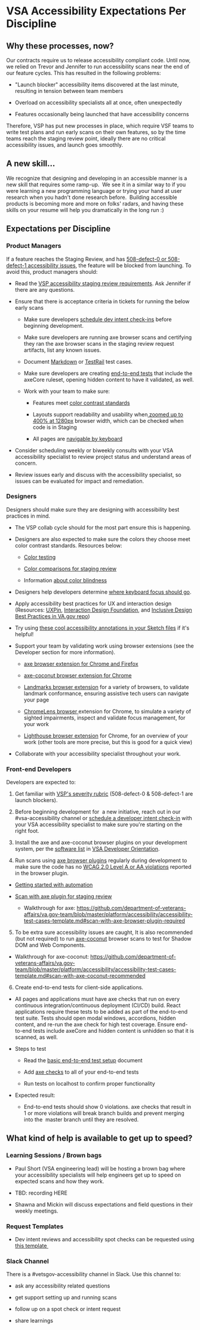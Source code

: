 VSA Accessibility Expectations Per Discipline
==============================

Why these processes, now?
-------------------------

Our contracts require us to release accessibility compliant code. Until now, we relied on Trevor and Jennifer to run accessibility scans near the end of our feature cycles. This has resulted in the following problems:

-   "Launch blocker" accessibility items discovered at the last minute, resulting in tension between team members

-   Overload on accessibility specialists all at once, often unexpectedly

-   Features occasionally being launched that have accessibility concerns

Therefore, VSP has put new processes in place, which require VSF teams to write test plans and run early scans on their own features, so by the time teams reach the staging review point, ideally there are no critical accessibility issues, and launch goes smoothly. 

A new skill...
------------

We recognize that designing and developing in an accessible manner is a new skill that requires some ramp-up.  We see it in a similar way to if you were learning a new programming language or trying your hand at user research when you hadn't done research before.  Building accessible products is becoming more and more on folks' radars, and having these skills on your resume will help you dramatically in the long run :)

Expectations per Discipline
---------------------------

### Product Managers

If a feature reaches the Staging Review, and has [508-defect-0 or 508-defect-1 accessibility issues](https://github.com/department-of-veterans-affairs/va.gov-team/blob/master/platform/accessibility/guidance/defect-severity-rubric.md), the feature will be blocked from launching. To avoid this, product managers should:

* Read the [VSP accessibility staging review requirements](https://github.com/department-of-veterans-affairs/va.gov-team/blob/master/platform/accessibility/guidance/staging-review-processes.md). Ask Jennifer if there are any questions.

* Ensure that there is acceptance criteria in tickets for running the below early scans

   * Make sure developers [schedule dev intent check-ins](https://github.com/department-of-veterans-affairs/va.gov-team/blob/master/teams/vsa/accessibility/vsa-accessibility-review-process.md#development-intent-review) before beginning development.

   * Make sure developers are running axe browser scans and certifying they ran the axe browser scans in the staging review request artifacts, list any known issues.

   * Document [Markdown](https://github.com/department-of-veterans-affairs/va.gov-team/blob/master/platform/accessibility/accessibility-test-cases-template.md) or [TestRail](https://dsvavsp.testrail.io/index.php?/projects/overview/13) test cases.

   * Make sure developers are creating [end-to-end tests](https://github.com/department-of-veterans-affairs/va.gov-team/tree/master/platform/quality-assurance/e2e-testing) that include the axeCore ruleset, opening hidden content to have it validated, as well.

   * Work with your team to make sure:

      * Features meet [color contrast standards](https://github.com/department-of-veterans-affairs/va.gov-team/blob/master/platform/accessibility/accessibility-test-cases-template.md#color-comparisons-required)

      * Layouts support readability and usability when[ zoomed up to 400% at 1280px](https://github.com/department-of-veterans-affairs/va.gov-team/blob/master/platform/accessibility/508-accessibility-best-practices.md#zoom-to-400) browser width, which can be checked when code is in Staging

      * All pages are [navigable by keyboard](https://github.com/department-of-veterans-affairs/va.gov-team/blob/master/platform/accessibility/accessibility-test-cases-template.md#keyboard-navigation-required) 

* Consider scheduling weekly or biweekly consults with your VSA accessibility specialist to review project status and understand areas of concern.

* Review issues early and discuss with the accessibility specialist, so issues can be evaluated for impact and remediation. 

### Designers

Designers should make sure they are designing with accessibility best practices in mind. 

* The VSP collab cycle should for the most part ensure this is happening.

* Designers are also expected to make sure the colors they choose meet color contrast standards. Resources below: 

   * [Color testing](https://github.com/department-of-veterans-affairs/va.gov-team/blob/master/platform/accessibility/508-accessibility-best-practices.md#color-tests)

   * [Color comparisons for staging review](https://github.com/department-of-veterans-affairs/va.gov-team/blob/master/platform/accessibility/accessibility-test-cases-template.md#color-comparisons-required)

   * Information [about color blindness](https://github.com/department-of-veterans-affairs/va.gov-team/blob/master/platform/accessibility/508-accessibility-best-practices.md#colorblindness)

* Designers help developers determine [where keyboard focus should go](https://github.com/department-of-veterans-affairs/va.gov-team/blob/master/platform/accessibility/508-accessibility-best-practices.md#keyboard-navigation).

* Apply accessibility best practices for UX and interaction design (Resources: [UXPin](https://www.uxpin.com/studio/blog/8-website-accessibility-best-practices-to-improve-ux/), [Interaction Design Foundation](https://www.interaction-design.org/literature/article/accessibility-usability-for-all), and [Inclusive Design Best Practices in VA.gov repo](https://github.com/department-of-veterans-affairs/va.gov-team/blob/master/teams/vsa/accessibility/inclusive-design-guidelines.md))

* Try using [these cool accessibility annotations in your Sketch files](https://www.sketchappsources.com/resource/download-3929.html) if it's helpful!

* Support your team by validating work using browser extensions (see the Developer section for more information).

   * [axe browser extension for Chrome and Firefox](https://www.deque.com/axe/axe-for-web/)

   * [axe-coconut browser extension for Chrome](https://www.deque.com/axe/axe-for-web/early-release/)

   * [Landmarks browser extension](http://matatk.agrip.org.uk/landmarks/) for a variety of browsers, to validate landmark conformance, ensuring assistive tech users can navigate your page

   * [ChromeLens browser ](https://chrome.google.com/webstore/detail/chromelens/idikgljglpfilbhaboonnpnnincjhjkd?hl=en)extension for Chrome, to simulate a variety of sighted impairments, inspect and validate focus management, for your work

   * [Lighthouse browser extension](https://chrome.google.com/webstore/detail/lighthouse/blipmdconlkpinefehnmjammfjpmpbjk?hl=en) for Chrome, for an overview of your work (other tools are more precise, but this is good for a quick view)

* Collaborate with your accessibility specialist throughout your work.

### Front-end Developers

Developers are expected to:

1.  Get familiar with [VSP's severity rubric](https://github.com/department-of-veterans-affairs/va.gov-team/blob/master/platform/accessibility/guidance/defect-severity-rubric.md) (508-defect-0 & 508-defect-1 are launch blockers).

2.  Before beginning development for  a new initiative, reach out in our #vsa-accessibility channel or [schedule a developer intent check-in](https://github.com/department-of-veterans-affairs/va.gov-team/blob/master/teams/vsa/accessibility/vsa-accessibility-review-process.md#development-intent-review) with your VSA accessibility specialist to make sure you're starting on the right foot.

3.  Install the axe and axe-coconut browser plugins on your development system, per the [software list](https://github.com/department-of-veterans-affairs/va.gov-team/blob/master/teams/vsa/onboarding/VSA%20Technical%20Orientation.md#software-list) in [VSA Developer Orientation](https://github.com/department-of-veterans-affairs/va.gov-team/blob/master/teams/vsa/onboarding/VSA%20Technical%20Orientation.md).

4.  Run scans using [axe browser plugins](https://deque.com/axe) regularly during development to make sure the code has no [WCAG 2.0 Level A or AA violations](https://github.com/dequelabs/axe-core/blob/develop/doc/rule-descriptions.md#wcag-20-level-a--aa-rules) reported in the browser plugin.

   * [Getting started with automation](https://github.com/department-of-veterans-affairs/va.gov-team/blob/master/platform/accessibility/508-accessibility-best-practices.md#getting-started-with-automation)

   * [Scan with axe plugin for staging review](https://github.com/department-of-veterans-affairs/va.gov-team/blob/master/platform/accessibility/accessibility-test-cases-template.md#scan-with-axe-browser-plugin-required)

      * Walkthrough for axe: <https://github.com/department-of-veterans-affairs/va.gov-team/blob/master/platform/accessibility/accessibility-test-cases-template.md#scan-with-axe-browser-plugin-required>

5.  To be extra sure accessibility issues are caught, It is also recommended (but not required) to run [axe-coconut](https://www.deque.com/blog/test-leading-edge-accessibility-axe-coconut-axe-core-3-0/) browser scans to test for Shadow DOM and Web Components.

   * Walkthrough for axe-coconut: <https://github.com/department-of-veterans-affairs/va.gov-team/blob/master/platform/accessibility/accessibility-test-cases-template.md#scan-with-axe-coconut-recommended>

6.  Create end-to-end tests for client-side applications.  

   * All pages and applications must have axe checks that run on every continuous integration/continuous deployment (CI/CD) build. React applications require these tests to be added as part of the end-to-end test suite. Tests should open modal windows, accordions, hidden content, and re-run the axe check for high test coverage. Ensure end-to-end tests include axeCore and hidden content is unhidden so that it is scanned, as well.

   * Steps to test

      * Read the [basic end-to-end test setup](https://github.com/department-of-veterans-affairs/va.gov-team/tree/master/platform/quality-assurance/e2e-testing) document

      * Add [axe checks](https://github.com/department-of-veterans-affairs/vets-website/blob/master/src/platform/testing/e2e/nightwatch-commands/axeCheck.js) to all of your end-to-end tests

      * Run tests on  localhost  to confirm proper functionality

   * Expected result:

      * End-to-end tests should show 0 violations. axe checks that result in 1 or more violations will break branch builds and prevent merging into the  master  branch until they are resolved.

What kind of help is available to get up to speed?
--------------------------------------------------

### Learning Sessions / Brown bags

-   Paul Short (VSA engineering lead) will be hosting a brown bag where your accessibility specialists will help engineers get up to speed on expected scans and how they work. 

-   TBD: recording HERE

-   Shawna and Mickin will discuss expectations and field questions in their weekly meetings.

### Request Templates

-   Dev intent reviews and accessibility spot checks can be requested using [this template ](https://github.com/department-of-veterans-affairs/va.gov-team/blob/master/teams/vsa/accessibility/vsa-accessibility-review-process.md#development-reviews)

### Slack Channel

There is a #vetsgov-accessibility channel in Slack. Use this channel to:

-   ask any accessibility related questions

-   get support setting up and running scans

-   follow up on a spot check or intent request

-   share learnings
